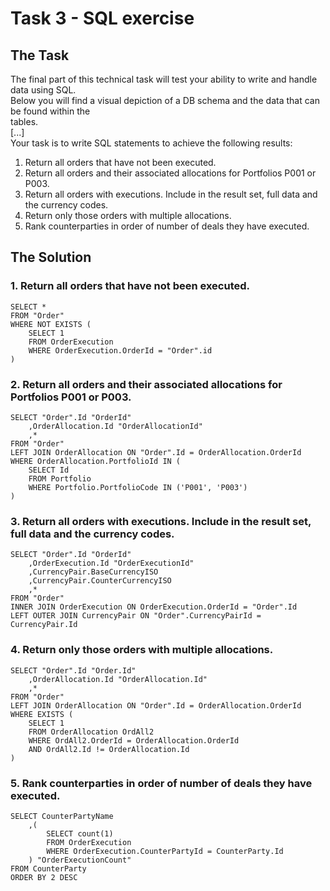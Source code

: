 # Task 3 - SQL exercise

## The Task

The final part of this technical task will test your ability to write and handle data using SQL.  
Below you will find a visual depiction of a DB schema and the data that can be found within the  
tables.  
\[...\]  
Your task is to write SQL statements to achieve the following results:

1.  Return all orders that have not been executed.
2.  Return all orders and their associated allocations for Portfolios P001 or P003.
3.  Return all orders with executions. Include in the result set, full data and the currency codes.
4.  Return only those orders with multiple allocations.
5.  Rank counterparties in order of number of deals they have executed.

## The Solution

### 1\. Return all orders that have not been executed.

```
SELECT *
FROM "Order"
WHERE NOT EXISTS (
    SELECT 1
    FROM OrderExecution
    WHERE OrderExecution.OrderId = "Order".id
)
```

### 2\. Return all orders and their associated allocations for Portfolios P001 or P003.

```
SELECT "Order".Id "OrderId"
    ,OrderAllocation.Id "OrderAllocationId"
    ,*
FROM "Order"
LEFT JOIN OrderAllocation ON "Order".Id = OrderAllocation.OrderId
WHERE OrderAllocation.PortfolioId IN (
    SELECT Id
    FROM Portfolio
    WHERE Portfolio.PortfolioCode IN ('P001', 'P003')
)
```

### 3\. Return all orders with executions. Include in the result set, full data and the currency codes.

```
SELECT "Order".Id "OrderId"
    ,OrderExecution.Id "OrderExecutionId"
    ,CurrencyPair.BaseCurrencyISO
    ,CurrencyPair.CounterCurrencyISO
    ,*
FROM "Order"
INNER JOIN OrderExecution ON OrderExecution.OrderId = "Order".Id
LEFT OUTER JOIN CurrencyPair ON "Order".CurrencyPairId = CurrencyPair.Id
```

### 4\. Return only those orders with multiple allocations.

```
SELECT "Order".Id "Order.Id"
    ,OrderAllocation.Id "OrderAllocation.Id"
    ,*
FROM "Order"
LEFT JOIN OrderAllocation ON "Order".Id = OrderAllocation.OrderId
WHERE EXISTS (
    SELECT 1
    FROM OrderAllocation OrdAll2
    WHERE OrdAll2.OrderId = OrderAllocation.OrderId
    AND OrdAll2.Id != OrderAllocation.Id
)
```

### 5\. Rank counterparties in order of number of deals they have executed.

```
SELECT CounterPartyName
    ,(
        SELECT count(1)
        FROM OrderExecution
        WHERE OrderExecution.CounterPartyId = CounterParty.Id
    ) "OrderExecutionCount"
FROM CounterParty
ORDER BY 2 DESC
```
